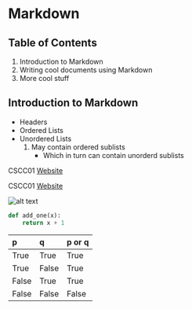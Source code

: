 # Markdown

## Table of Contents


1. Introduction to Markdown
2. Writing cool documents using Markdown
3. More cool stuff

## Introduction to Markdown
* Headers
* Ordered Lists
* Unordered Lists
  1. May contain ordered sublists
     * Which in turn can contain unorderd sublists

CSCC01 [Website](https://mathlab.utsc.utoronto.ca/courses/cscc01s17)

CSCC01 [Website](https://mathlab.utsc.utoronto.ca/courses/cscc01s17 "Course Website")

![alt text](https://mathlab.utsc.utoronto.ca/courses/cscc01s17/utsc_logo.jpg "UTSC")

```python
def add_one(x):
    return x + 1
```

|p|q| p or q |
|:----|:----|:----|
|True|True|True|
|True|False|True|
|False|True|True|
|False|False|False|


